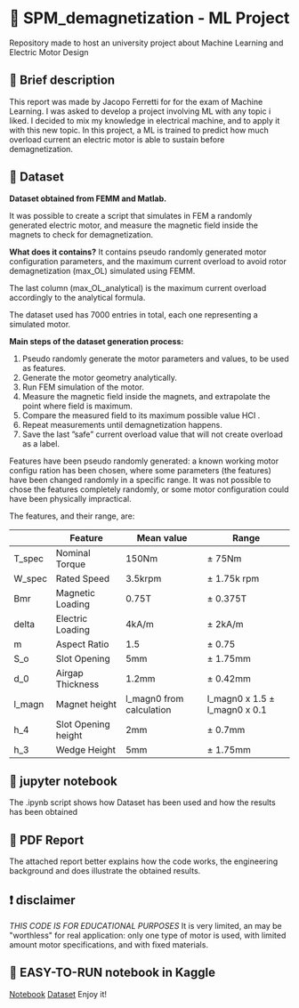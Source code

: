 # :brain: SPM_demagnetization - ML Project
Repository made to host an university project about Machine Learning and Electric Motor Design

## :pushpin: Brief description
This report was made by Jacopo Ferretti for for the exam of Machine Learning.
I was asked to develop a project involving ML with any topic i liked. I decided to mix my knowledge in electrical machine, and to apply it with this new topic.
In this project, a ML is trained to predict how much overload current an electric motor is able to sustain before demagnetization.

## :open_file_folder: Dataset
**Dataset obtained from FEMM and Matlab.**

It was possible to create a script that simulates in FEM a randomly generated electric motor, and measure the magnetic field inside the magnets to check for demagnetization.

**What does it contains?**
It contains pseudo randomly generated motor configuration parameters, and the maximum current overload to avoid rotor demagnetization (max_OL) simulated using FEMM.

The last column (max_OL_analytical) is the maximum current overload accordingly to the analytical formula.

The dataset used has 7000 entries in total, each one representing a simulated motor.

**Main steps of the dataset generation process:**
1. Pseudo randomly generate the motor parameters and values, to be used as features.
2. Generate the motor geometry analytically.
3. Run FEM simulation of the motor.
4. Measure the magnetic field inside the magnets, and extrapolate the point where field is maximum.
5. Compare the measured field to its maximum possible value HCI .
6. Repeat measurements until demagnetization happens.
7. Save the last ”safe” current overload value that will not create overload as a label.

Features have been pseudo randomly generated: a known working motor configu ration has been chosen, where some parameters (the features) have been changed randomly in a specific range.
It was not possible to chose the features completely randomly, or some motor configuration could have been physically impractical.


The features, and their range, are:

||Feature | Mean value | Range |
| --- | --- | --- | ---|
|T_spec|Nominal Torque|150Nm| ± 75Nm|
|W_spec|Rated Speed|3.5krpm|± 1.75k rpm|
|Bmr|Magnetic Loading|0.75T|± 0.375T|
|delta|Electric Loading|4kA/m|± 2kA/m|
|m|Aspect Ratio|1.5| ± 0.75|
|S_o|Slot Opening|5mm|± 1.75mm|
|d_0|Airgap Thickness|1.2mm|± 0.42mm|
|l_magn|Magnet height|l_magn0 from calculation|l_magn0 x 1.5 ± l_magn0 x 0.1|
|h_4|Slot Opening height|2mm|± 0.7mm|
|h_3|Wedge Height|5mm|± 1.75mm|

## :blue_book: jupyter notebook
The .ipynb script shows how Dataset has been used and how the results has been obtained

## :page_facing_up: PDF Report
The attached report better explains how the code works, the engineering background and does illustrate the obtained results.

## :exclamation: disclaimer
*THIS CODE IS FOR EDUCATIONAL PURPOSES*
It is very limited, an may be "worthless" for real application: only one type of motor is used, with limited amount motor specifications, and with fixed materials.

## :star2: EASY-TO-RUN notebook in Kaggle
[Notebook](https://www.kaggle.com/code/mrjacopong/spm-demagnetization-script)
[Dataset](https://www.kaggle.com/datasets/mrjacopong/spm-demagnetization-dataset)
Enjoy it! 
